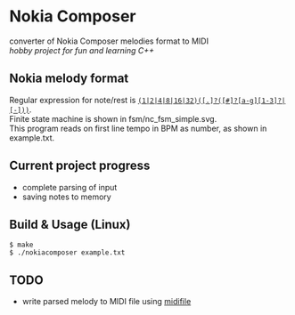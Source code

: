 # Nokia Composer
converter of Nokia Composer melodies format to MIDI<br>
_hobby project for fun and learning C++_

## Nokia melody format
Regular expression for note/rest is [`(1|2|4|8|16|32)([.]?([#]?[a-g][1-3]?|[-]))`](http://regexr.com/3d1v7).<br>
Finite state machine is shown in fsm/nc_fsm_simple.svg.<br>
This program reads on first line tempo in BPM as number, as shown in example.txt.<br>

## Current project progress
* complete parsing of input
* saving notes to memory

## Build & Usage (Linux)
```
$ make
$ ./nokiacomposer example.txt
```

## TODO
* write parsed melody to MIDI file using [midifile](https://github.com/craigsapp/midifile)
